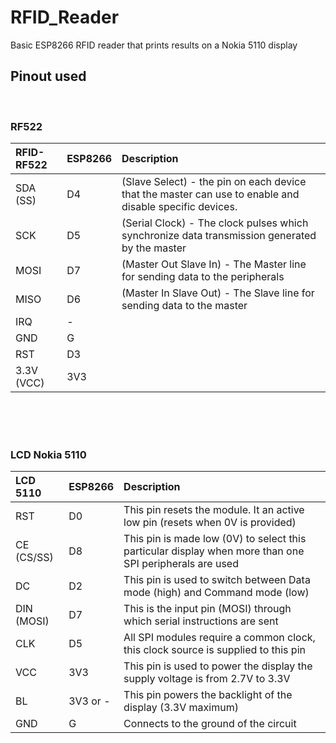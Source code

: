 # RFID_Reader
Basic ESP8266 RFID reader that prints results on a Nokia 5110 display 


## Pinout used 

</br>


### RF522

| RFID-RF522 | ESP8266  | Description |
| :---       |:---      | :---        |
| SDA (SS)   | D4       | (Slave Select) - the pin on each device that the master can use to enable and disable specific devices. |
| SCK        | D5       | (Serial Clock) - The clock pulses which synchronize data transmission generated by the master |
| MOSI       | D7       | (Master Out Slave In) - The Master line for sending data to the peripherals |
| MISO       | D6       | (Master In Slave Out) - The Slave line for sending data to the master |
| IRQ        | -        | | 
| GND        | G        | |
| RST        | D3       | |
| 3.3V (VCC) | 3V3      | |

 
</br>
</br>
</br>

### LCD Nokia 5110

| LCD 5110   | ESP8266  | Description |
| :---       |:---      | :---        |
| RST        | D0       | This pin resets the module. It an active low pin (resets when 0V is provided)|
| CE (CS/SS) | D8       | This pin is made low (0V) to select this particular display when more than one SPI peripherals are used|
| DC         | D2       | This pin is used to switch between Data mode (high) and Command mode (low) |
| DIN (MOSI) | D7       | This is the input pin (MOSI) through which serial instructions are sent |
| CLK        | D5       | All SPI modules require a common clock, this clock source is supplied to this pin |
| VCC        | 3V3      | This pin is used to power the display the supply voltage is from 2.7V to 3.3V |
| BL         | 3V3 or - | This pin powers the backlight of the display (3.3V maximum) |
| GND        | G        | Connects to the ground of the circuit |

